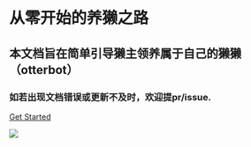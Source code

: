 # 从零开始的养獭之路

## 本文档旨在简单引导獭主领养属于自己的獭獭（otterbot）

### 如若出现文档错误或更新不及时，欢迎提pr/issue.

[Get Started](README.md?id=_)

![](https://socialify.git.ci/yimo0908/get-your-own-otterbot/image?description=1&logo=https%3A%2F%2Fraw.githubusercontent.com%2Fyimo0908%2Fget-your-own-otterbot%2Fmain%2Fotter.jpg&name=1&owner=1&theme=Light)